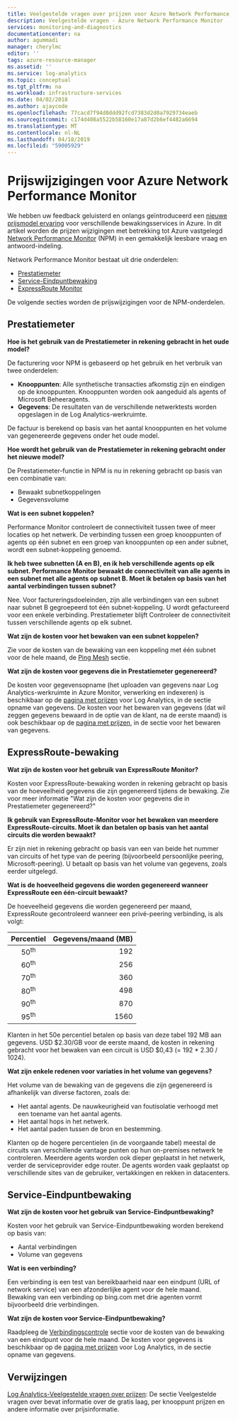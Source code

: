 ```yaml
---
title: Veelgestelde vragen over prijzen voor Azure Network Performance Monitor | Microsoft Docs
description: Veelgestelde vragen - Azure Network Performance Monitor
services: monitoring-and-diagnostics
documentationcenter: na
author: agummadi
manager: cherylmc
editor: ''
tags: azure-resource-manager
ms.assetid: ''
ms.service: log-analytics
ms.topic: conceptual
ms.tgt_pltfrm: na
ms.workload: infrastructure-services
ms.date: 04/02/2018
ms.author: ajaycode
ms.openlocfilehash: 77cacd7f94d8ddd92fcd7383d2d0a7929734eaeb
ms.sourcegitcommit: c174d408a5522b58160e17a87d2b6ef4482a6694
ms.translationtype: MT
ms.contentlocale: nl-NL
ms.lasthandoff: 04/18/2019
ms.locfileid: "59005929"
---
```

# <a name="pricing-changes-for-azure-network-performance-monitor"></a>Prijswijzigingen voor Azure Network Performance Monitor

We hebben uw feedback geluisterd en onlangs geïntroduceerd een [nieuwe prijsmodel ervaring](https://azure.microsoft.com/blog/introducing-a-new-way-to-purchase-azure-monitoring-services/) voor verschillende bewakingsservices in Azure. In dit artikel worden de prijzen wijzigingen met betrekking tot Azure vastgelegd [Network Performance Monitor](https://docs.microsoft.com/azure/networking/network-monitoring-overview) (NPM) in een gemakkelijk leesbare vraag en antwoord-indeling.

Network Performance Monitor bestaat uit drie onderdelen:
* [Prestatiemeter](https://docs.microsoft.com/azure/networking/network-monitoring-overview#performance-monitor)
* [Service-Eindpuntbewaking](https://docs.microsoft.com/azure/networking/network-monitoring-overview)
* [ExpressRoute Monitor](https://docs.microsoft.com/azure/networking/network-monitoring-overview#expressroute-monitor)

De volgende secties worden de prijswijzigingen voor de NPM-onderdelen.

## <a name="performance-monitor"></a>Prestatiemeter

**Hoe is het gebruik van de Prestatiemeter in rekening gebracht in het oude model?**

De facturering voor NPM is gebaseerd op het gebruik en het verbruik van twee onderdelen:
* **Knooppunten**: Alle synthetische transacties afkomstig zijn en eindigen op de knooppunten. Knooppunten worden ook aangeduid als agents of Microsoft Beheeragents.
* **Gegevens**: De resultaten van de verschillende netwerktests worden opgeslagen in de Log Analytics-werkruimte.

De factuur is berekend op basis van het aantal knooppunten en het volume van gegenereerde gegevens onder het oude model. 

**Hoe wordt het gebruik van de Prestatiemeter in rekening gebracht onder het nieuwe model?**

De Prestatiemeter-functie in NPM is nu in rekening gebracht op basis van een combinatie van: 

* Bewaakt subnetkoppelingen
* Gegevensvolume

**Wat is een subnet koppelen?**

Performance Monitor controleert de connectiviteit tussen twee of meer locaties op het netwerk. De verbinding tussen een groep knooppunten of agents op één subnet en een groep van knooppunten op een ander subnet, wordt een subnet-koppeling genoemd.

**Ik heb twee subnetten (A en B), en ik heb verschillende agents op elk subnet. Performance Monitor bewaakt de connectiviteit van alle agents in een subnet met alle agents op subnet B. Moet ik betalen op basis van het aantal verbindingen tussen subnet?**

Nee. Voor factureringsdoeleinden, zijn alle verbindingen van een subnet naar subnet B gegroepeerd tot één subnet-koppeling. U wordt gefactureerd voor een enkele verbinding. Prestatiemeter blijft Controleer de connectiviteit tussen verschillende agents op elk subnet.

**Wat zijn de kosten voor het bewaken van een subnet koppelen?**

Zie voor de kosten van de bewaking van een koppeling met één subnet voor de hele maand, de [Ping Mesh](https://azure.microsoft.com/pricing/details/network-watcher/) sectie.

**Wat zijn de kosten voor gegevens die in Prestatiemeter gegenereerd?**

De kosten voor gegevensopname (het uploaden van gegevens naar Log Analytics-werkruimte in Azure Monitor, verwerking en indexeren) is beschikbaar op de [pagina met prijzen](https://azure.microsoft.com/pricing/details/log-analytics/) voor Log Analytics, in de sectie opname van gegevens. De kosten voor het bewaren van gegevens (dat wil zeggen gegevens bewaard in de optie van de klant, na de eerste maand) is ook beschikbaar op de [pagina met prijzen](https://azure.microsoft.com/pricing/details/log-analytics/), in de sectie voor het bewaren van gegevens.


## <a name="expressroute-monitor"></a>ExpressRoute-bewaking

**Wat zijn de kosten voor het gebruik van ExpressRoute Monitor?**

Kosten voor ExpressRoute-bewaking worden in rekening gebracht op basis van de hoeveelheid gegevens die zijn gegenereerd tijdens de bewaking. Zie voor meer informatie "Wat zijn de kosten voor gegevens die in Prestatiemeter gegenereerd?"

**Ik gebruik van ExpressRoute-Monitor voor het bewaken van meerdere ExpressRoute-circuits. Moet ik dan betalen op basis van het aantal circuits die worden bewaakt?**

Er zijn niet in rekening gebracht op basis van een van beide het nummer van circuits of het type van de peering (bijvoorbeeld persoonlijke peering, Microsoft-peering). U betaalt op basis van het volume van gegevens, zoals eerder uitgelegd.

**Wat is de hoeveelheid gegevens die worden gegenereerd wanneer ExpressRoute een één-circuit bewaakt?**

De hoeveelheid gegevens die worden gegenereerd per maand, ExpressRoute gecontroleerd wanneer een privé-peering verbinding, is als volgt:

|Percentiel      |Gegevens/maand (MB)|
| :---:          |           ---:|
|50<sup>th</sup> |            192|
|60<sup>th</sup> |            256|
|70<sup>th</sup> |            360|
|80<sup>th</sup> |            498|
|90<sup>th</sup> |            870|
|95<sup>th</sup> |           1560|


Klanten in het 50e percentiel betalen op basis van deze tabel 192 MB aan gegevens. USD $2.30/GB voor de eerste maand, de kosten in rekening gebracht voor het bewaken van een circuit is USD $0,43 (= 192 * 2.30 / 1024).

**Wat zijn enkele redenen voor variaties in het volume van gegevens?**

Het volume van de bewaking van de gegevens die zijn gegenereerd is afhankelijk van diverse factoren, zoals de:
* Het aantal agents. De nauwkeurigheid van foutisolatie verhoogd met een toename van het aantal agents.
* Het aantal hops in het netwerk.
* Het aantal paden tussen de bron en bestemming.

Klanten op de hogere percentielen (in de voorgaande tabel) meestal de circuits van verschillende vantage punten op hun on-premises netwerk te controleren. Meerdere agents worden ook dieper geplaatst in het netwerk, verder de serviceprovider edge router. De agents worden vaak geplaatst op verschillende sites van de gebruiker, vertakkingen en rekken in datacenters.

## <a name="service-endpoint-monitor"></a>Service-Eindpuntbewaking

**Wat zijn de kosten voor het gebruik van Service-Eindpuntbewaking?**

Kosten voor het gebruik van Service-Eindpuntbewaking worden berekend op basis van:
* Aantal verbindingen
* Volume van gegevens

**Wat is een verbinding?**

Een verbinding is een test van bereikbaarheid naar een eindpunt (URL of network service) van een afzonderlijke agent voor de hele maand. Bewaking van een verbinding op bing.com met drie agenten vormt bijvoorbeeld drie verbindingen.

**Wat zijn de kosten voor Service-Eindpuntbewaking?**

Raadpleeg de [Verbindingscontrole](https://azure.microsoft.com/pricing/details/network-watcher/) sectie voor de kosten van de bewaking van een eindpunt voor de hele maand. De kosten voor gegevens is beschikbaar op de [pagina met prijzen](https://azure.microsoft.com/pricing/details/log-analytics/) voor Log Analytics, in de sectie opname van gegevens.

## <a name="references"></a>Verwijzingen

[Log Analytics-Veelgestelde vragen over prijzen](https://azure.microsoft.com/pricing/details/log-analytics/): De sectie Veelgestelde vragen over bevat informatie over de gratis laag, per knooppunt prijzen en andere informatie over prijsinformatie.

